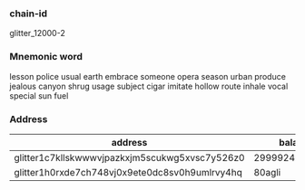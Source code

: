 ### chain-id
glitter_12000-2
### Mnemonic word

lesson police usual earth embrace someone opera season urban produce jealous canyon shrug usage subject cigar imitate hollow route inhale vocal special sun fuel

### Address

|address                                       |balance           |role   |
|----------------------------------------------|------------------|-------|
|glitter1c7kllskwwwvjpazkxjm5scukwg5xvsc7y526z0|299992464704agli |admin  |
|glitter1h0rxde7ch748vj0x9ete0dc8sv0h9umlrvy4hq|80agli           |writer |

